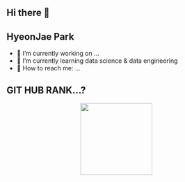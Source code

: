 <!--
**HyeonJaePark/HyeonJaePark** is a ✨ _special_ ✨ repository because its `README.md` (this file) appears on your GitHub profile.

Here are some ideas to get you started:

- 🔭 I’m currently working on ...
- 🌱 I’m currently learning ...
- 👯 I’m looking to collaborate on ...
- 🤔 I’m looking for help with ...
- 💬 Ask me about ...
- 📫 How to reach me: ...
- 😄 Pronouns: ...
- ⚡ Fun fact: ...
-->
## Hi there 👋
## HyeonJae Park

- 🔭 I’m currently working on ...
- 🌱 I’m currently learning data science & data engineering
- 💬 How to reach me: ...

## GIT HUB RANK...?
<p align="center">
  <a href="https://github.com/HyeonJaePark">
    <img
      align="center"
      height="165"
      src="https://github-readme-stats.vercel.app/api?username=HyeonJaePark&count_private=true&show_icons=true&custom_title=HyeonJae%20Park's%20grass%20farming%20record&theme=radical"
    />
  </a>
</p>
